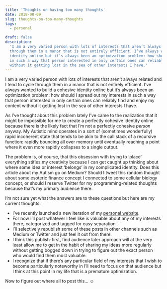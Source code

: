 ```yaml
---
title: 'Thoughts on having too many thoughts'
date: 2018-08-09
slug: thoughts-on-too-many-thoughts
tags:
  - personal

draft: false
description:
  'I am a very varied person with lots of interests that aren’t always related and I tend to cycle
  through them in a manor that is not entirely efficient. I’ve always wanted to build a cohesive
  identity online but it’s always been an optimization problem: how should I spread out my interests
  in such a way that person interested in only certain ones can reliably find and enjoy my content
  without it getting lost in the sea of other interests I have.'
---
```


I am a very varied person with lots of interests that aren’t always related and I tend to cycle
through them in a manor that is not entirely efficient. I’ve always wanted to build a cohesive
identity online but it’s always been an optimization problem: how should I spread out my interests
in such a way that person interested in only certain ones can reliably find and enjoy my content
without it getting lost in the sea of other interests I have.

As I’ve thought about this problem lately I’ve came to the realization that it might be impossible
for me to create a perfectly cohesive identity online because there is the likely fact that I’m not
a perfectly cohesive _person_ anyway. My Autistic mind operates in a sort of (sometimes wonderfully)
rapid incoherent state that tends to be akin to the call stack of a recursive function: rapidly
bouncing all over memory until eventually reaching a point where it even more rapidly collapses to a
single output.

The problem is, of course, that this obsession with trying to ‘place’ everything stifles my
creativity because I can get caught up thinking about where some idea or interest ‘belongs’ in my
complicated identity. Does this article about my Autism go on Medium? Should I tweet this random
thought about some esoteric finance concept I connected to some cellular biology concept, or should
I reserve Twitter for my programming-related thoughts because that’s my primary audience there.

I’m not sure yet what the answers are to these questions but here are my current thoughts:

- I’ve recently launched a new iteration of my [personal website](https://zacharytamas.com/).
- For now I’ll post whatever I feel like is valuable about any of my interests there, categorized
  and tagged for easy separation.
- I’ll selectively republish some of these posts in other channels such as Medium or Twitter and
  just feel it out from there.
- I think this publish-first, find audience later approach will at the very least allow me to get in
  the habit of sharing my ideas more regularly without getting bogged down in trying to figure out
  the exact person who would find them most valuable.
- I recognize that if there’s any particular field of my interests that I wish to become
  particularly noteworthy in I’ll need to focus on that audience but I think at this point in my
  life that is a premature optimization.

Now to figure out where all to post this... ☺️
